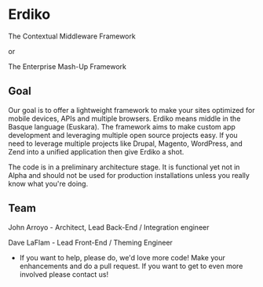 Erdiko
=======

The Contextual Middleware Framework

or 

The Enterprise Mash-Up Framework

Goal
----

Our goal is to offer a lightweight framework to make your sites optimized for mobile devices, APIs and multiple browsers.  Erdiko means middle in the Basque language (Euskara).  The framework aims to make custom app development and leveraging multiple open source projects easy.  If you need to leverage multiple projects like Drupal, Magento, WordPress, and Zend into a unified application then give Erdiko a shot.

The code is in a preliminary architecture stage.  It is functional yet not in Alpha and should not be used for production installations unless you really know what you're doing.

Team
----

John Arroyo - Architect, Lead Back-End / Integration engineer

Dave LaFlam - Lead Front-End / Theming Engineer

* If you want to help, please do, we'd love more code!  Make your enhancements and do a pull request.  If you want to get to even more involved please contact us!
